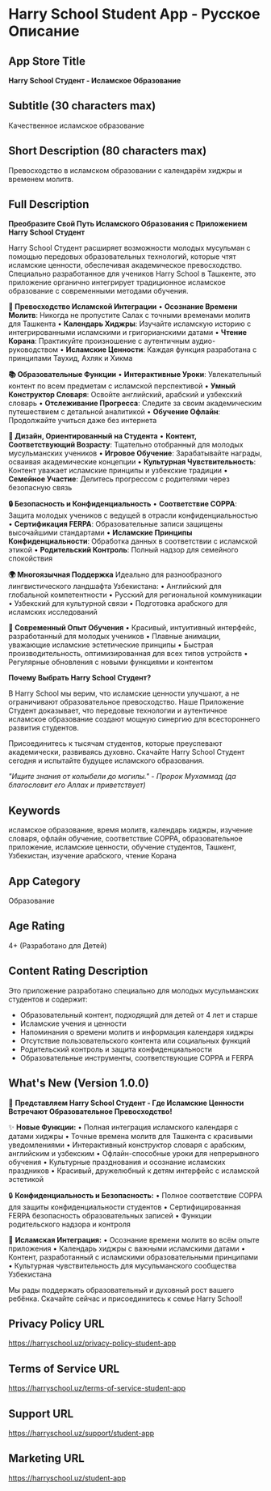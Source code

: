 # Harry School Student App - Русское Описание

## App Store Title
**Harry School Студент - Исламское Образование**

## Subtitle (30 characters max)
Качественное исламское образование

## Short Description (80 characters max)
Превосходство в исламском образовании с календарём хиджры и временем молитв.

## Full Description

**Преобразите Свой Путь Исламского Образования с Приложением Harry School Студент**

Harry School Студент расширяет возможности молодых мусульман с помощью передовых образовательных технологий, которые чтят исламские ценности, обеспечивая академическое превосходство. Специально разработанное для учеников Harry School в Ташкенте, это приложение органично интегрирует традиционное исламское образование с современными методами обучения.

**🕌 Превосходство Исламской Интеграции**
• **Осознание Времени Молитв**: Никогда не пропустите Салах с точными временами молитв для Ташкента
• **Календарь Хиджры**: Изучайте исламскую историю с интегрированными исламскими и григорианскими датами
• **Чтение Корана**: Практикуйте произношение с аутентичным аудио-руководством
• **Исламские Ценности**: Каждая функция разработана с принципами Таухид, Ахляк и Хикма

**📚 Образовательные Функции**
• **Интерактивные Уроки**: Увлекательный контент по всем предметам с исламской перспективой
• **Умный Конструктор Словаря**: Освойте английский, арабский и узбекский словарь
• **Отслеживание Прогресса**: Следите за своим академическим путешествием с детальной аналитикой
• **Обучение Офлайн**: Продолжайте учиться даже без интернета

**🌟 Дизайн, Ориентированный на Студента**
• **Контент, Соответствующий Возрасту**: Тщательно отобранный для молодых мусульманских учеников
• **Игровое Обучение**: Зарабатывайте награды, осваивая академические концепции
• **Культурная Чувствительность**: Контент уважает исламские принципы и узбекские традиции
• **Семейное Участие**: Делитесь прогрессом с родителями через безопасную связь

**🔒 Безопасность и Конфиденциальность**
• **Соответствие COPPA**: Защита молодых учеников с ведущей в отрасли конфиденциальностью
• **Сертификация FERPA**: Образовательные записи защищены высочайшими стандартами
• **Исламские Принципы Конфиденциальности**: Обработка данных в соответствии с исламской этикой
• **Родительский Контроль**: Полный надзор для семейного спокойствия

**🌍 Многоязычная Поддержка**
Идеально для разнообразного лингвистического ландшафта Узбекистана:
• Английский для глобальной компетентности
• Русский для региональной коммуникации
• Узбекский для культурной связи
• Подготовка арабского для исламских исследований

**📱 Современный Опыт Обучения**
• Красивый, интуитивный интерфейс, разработанный для молодых учеников
• Плавные анимации, уважающие исламские эстетические принципы
• Быстрая производительность, оптимизированная для всех типов устройств
• Регулярные обновления с новыми функциями и контентом

**Почему Выбрать Harry School Студент?**

В Harry School мы верим, что исламские ценности улучшают, а не ограничивают образовательное превосходство. Наше Приложение Студент доказывает, что передовые технологии и аутентичное исламское образование создают мощную синергию для всестороннего развития студентов.

Присоединитесь к тысячам студентов, которые преуспевают академически, развиваясь духовно. Скачайте Harry School Студент сегодня и испытайте будущее исламского образования.

*"Ищите знания от колыбели до могилы." - Пророк Мухаммад (да благословит его Аллах и приветствует)*

## Keywords
исламское образование, время молитв, календарь хиджры, изучение словаря, офлайн обучение, соответствие COPPA, образовательное приложение, исламские ценности, обучение студентов, Ташкент, Узбекистан, изучение арабского, чтение Корана

## App Category
Образование

## Age Rating
4+ (Разработано для Детей)

## Content Rating Description
Это приложение разработано специально для молодых мусульманских студентов и содержит:
- Образовательный контент, подходящий для детей от 4 лет и старше
- Исламские учения и ценности
- Напоминания о времени молитв и информация календаря хиджры
- Отсутствие пользовательского контента или социальных функций
- Родительский контроль и защита конфиденциальности
- Образовательные инструменты, соответствующие COPPA и FERPA

## What's New (Version 1.0.0)
🎉 **Представляем Harry School Студент - Где Исламские Ценности Встречают Образовательное Превосходство!**

✨ **Новые Функции:**
• Полная интеграция исламского календаря с датами хиджры
• Точные времена молитв для Ташкента с красивыми уведомлениями
• Интерактивный конструктор словаря с арабским, английским и узбекским
• Офлайн-способные уроки для непрерывного обучения
• Культурные празднования и осознание исламских праздников
• Красивый, дружелюбный к детям интерфейс с исламской эстетикой

🔒 **Конфиденциальность и Безопасность:**
• Полное соответствие COPPA для защиты конфиденциальности студентов
• Сертифицированная FERPA безопасность образовательных записей
• Функции родительского надзора и контроля

🌟 **Исламская Интеграция:**
• Осознание времени молитв во всём опыте приложения
• Календарь хиджры с важными исламскими датами
• Контент, разработанный с исламскими образовательными принципами
• Культурная чувствительность для мусульманского сообщества Узбекистана

Мы рады поддержать образовательный и духовный рост вашего ребёнка. Скачайте сейчас и присоединитесь к семье Harry School!

## Privacy Policy URL
https://harryschool.uz/privacy-policy-student-app

## Terms of Service URL
https://harryschool.uz/terms-of-service-student-app

## Support URL
https://harryschool.uz/support/student-app

## Marketing URL
https://harryschool.uz/student-app